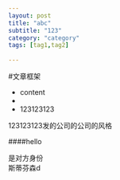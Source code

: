 ```yaml
---
layout: post          
title: "abc"          
subtitle: "123"  
category: "category"  
tags: [tag1,tag2]
    
---
```


#文章框架  
* content 
* 
* 123123123            
 

123123123发的公司的公司的风格 


####hello  
   
   
是对方身份  
斯蒂芬森d                     
